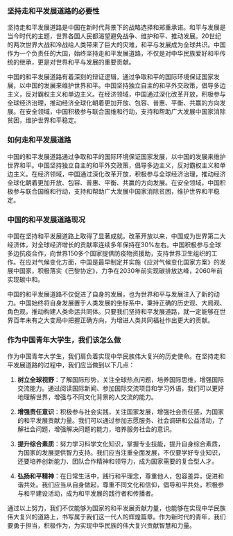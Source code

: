 ### 坚持走和平发展道路的必要性

坚持走和平发展道路是中国在新时代背景下的战略选择和郑重承诺。和平与发展是当今时代的主题，世界各国人民都渴望避免战争、维护和平、推动发展。20世纪的两次世界大战和冷战给人类带来了巨大的灾难，和平与发展成为全球共识。中国作为一个负责任的大国，始终坚持走和平发展道路，不仅是对中华民族爱好和平传统的继承，更是对世界和平与发展的重要贡献。

中国的和平发展道路有着深刻的辩证逻辑，通过争取和平的国际环境保证国家发展，以中国的发展来维护世界和平。中国坚持独立自主的和平外交政策，倡导多边主义，反对霸权主义和单边主义。在经济领域，中国通过深化改革开放，积极参与全球经济治理，推动经济全球化朝着更加开放、包容、普惠、平衡、共赢的方向发展。在安全领域，中国积极参与联合国维和行动，支持和帮助广大发展中国家消除贫困，维护世界和平稳定。

### 如何走和平发展道路

中国的和平发展道路通过争取和平的国际环境保证国家发展，以中国的发展来维护世界和平。中国坚持独立自主的和平外交政策，倡导多边主义，反对霸权主义和单边主义。在经济领域，中国通过深化改革开放，积极参与全球经济治理，推动经济全球化朝着更加开放、包容、普惠、平衡、共赢的方向发展。在安全领域，中国积极参与联合国维和行动，支持和帮助广大发展中国家消除贫困，维护世界和平稳定。

### 中国的和平发展道路现况

中国在坚持和平发展道路上取得了显著成就。改革开放以来，中国成为世界第二大经济体，对全球经济增长的贡献率连续多年保持在30%左右。中国积极参与全球多边抗疫合作，向世界150多个国家提供防疫物资援助，支持世界卫生组织的工作。在应对气候变化方面，中国是最早制定并实施《应对气候变化国家方案》的发展中国家，积极落实《巴黎协定》，力争在2030年前实现碳排放达峰，2060年前实现碳中和。

中国的和平发展道路不仅促进了自身的发展，也为世界和平与发展注入了新的动力。中国始终将自身发展置于人类发展的坐标系中，秉持正确的历史观、大局观、角色观，推动构建人类命运共同体。只要我们坚持和平发展道路，就一定能够在世界百年未有之大变局中把握正确方向，为增进人类共同福祉作出更大的贡献。

### 作为中国青年大学生，我们该怎么做

作为中国青年大学生，我们肩负着实现中华民族伟大复兴的历史使命。在坚持走和平发展道路的过程中，我们应当做到以下几点：

1. **树立全球视野**：了解国际形势，关注全球热点问题，培养国际思维，增强国际交流能力。通过阅读国际新闻、参加国际交流项目和学习外语，我们可以更好地理解世界，增强与不同文化背景的人交流的能力。
    
2. **增强责任意识**：积极参与社会实践，关注国家发展，增强社会责任感，为国家的和平发展贡献力量。我们可以通过参加志愿服务、社会调研和公益活动，了解社会问题，增强解决问题的能力，培养服务社会的意识。
    
3. **提升综合素质**：努力学习科学文化知识，掌握专业技能，提升自身综合素质，为国家的发展提供智力支持。我们应当注重全面发展，不仅要学好专业知识，还要培养创新能力、团队合作精神和领导力，成为国家需要的复合型人才。
    
4. **弘扬和平精神**：在日常生活中，践行和平理念，尊重他人，包容差异，促进和谐共处。我们应当从自身做起，尊重不同文化和信仰，倡导和平共处，积极参与和平建设活动，成为和平发展的践行者和传播者。
    

通过以上努力，我们不仅能够为国家的和平发展贡献力量，也能够在实现中华民族伟大复兴的道路上，书写属于我们这一代人的辉煌篇章。作为新时代的青年，我们要勇于担当，积极作为，为实现中华民族的伟大复兴贡献智慧和力量。